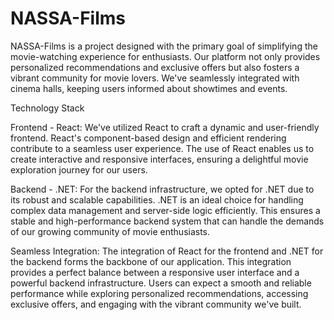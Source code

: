 # NASSA-Films
NASSA-Films is a project designed with the primary goal of simplifying the movie-watching experience for enthusiasts. Our platform not only provides personalized recommendations and exclusive offers but also fosters a vibrant community for movie lovers. We've seamlessly integrated with cinema halls, keeping users informed about showtimes and events.

Technology Stack

Frontend - React:
We've utilized React to craft a dynamic and user-friendly frontend. React's component-based design and efficient rendering contribute to a seamless user experience. The use of React enables us to create interactive and responsive interfaces, ensuring a delightful movie exploration journey for our users.

Backend - .NET:
For the backend infrastructure, we opted for .NET due to its robust and scalable capabilities. .NET is an ideal choice for handling complex data management and server-side logic efficiently. This ensures a stable and high-performance backend system that can handle the demands of our growing community of movie enthusiasts.

Seamless Integration:
The integration of React for the frontend and .NET for the backend forms the backbone of our application. This integration provides a perfect balance between a responsive user interface and a powerful backend infrastructure. Users can expect a smooth and reliable performance while exploring personalized recommendations, accessing exclusive offers, and engaging with the vibrant community we've built.

